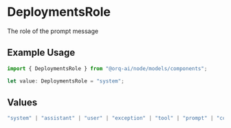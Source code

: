 # DeploymentsRole

The role of the prompt message

## Example Usage

```typescript
import { DeploymentsRole } from "@orq-ai/node/models/components";

let value: DeploymentsRole = "system";
```

## Values

```typescript
"system" | "assistant" | "user" | "exception" | "tool" | "prompt" | "correction" | "expected_output"
```